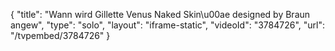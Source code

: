 {
    "title": "Wann wird Gillette Venus Naked Skin\u00ae designed by Braun angew",
    "type": "solo",
    "layout": "iframe-static",
    "videoId": "3784726",
    "url": "\/tvpembed\/3784726"
}